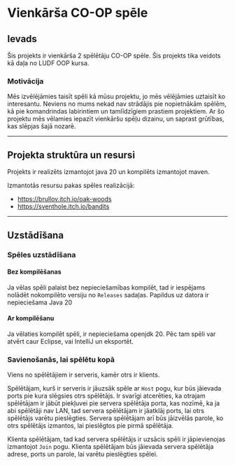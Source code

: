 # Vienkārša CO-OP spēle

## Ievads

Šis projekts ir vienkārša 2 spēlētāju CO-OP spēle. Šis projekts tika veidots kā daļa no LUDF OOP kursa.

### Motivācija

Mēs izvēlējāmies taisīt spēli kā mūsu projektu, jo mēs vēlējāmies uztaisīt ko interesantu.
Neviens no mums nekad nav strādājis pie nopietnākām spēlēm, kā pie komandrindas labirintiem un tamlīdzīgiem prastiem projektiem.
Ar šo projektu mēs vēlamies iepazīt vienkāršu spēļu dizainu, un saprast grūtības, kas slēpjas šajā nozarē.

___

## Projekta struktūra un resursi

Projekts ir realizēts izmantojot java 20 un kompilēts izmantojot maven.

Izmantotās resursu pakas spēles realizācijā:

* https://brullov.itch.io/oak-woods
* https://sventhole.itch.io/bandits

___

## Uzstādīšana

### Spēles uzstādīšana

#### Bez kompilēšanas

Ja vēlas spēli palaist bez nepieciešamības kompilēt, tad ir iespējams nolādēt nokompilēto versiju no `Releases` sadaļas.
Papildus uz datora ir nepieciešama Java 20

#### Ar kompilēšanu

Ja vēlaties kompilēt spēli, ir nepieciešama openjdk 20.
Pēc tam spēli var atvērt caur Eclipse, vai IntelliJ un eksportēt.

### Savienošanās, lai spēlētu kopā

Viens no spēlētājiem ir serveris, kamēr otrs ir klients.

Spēlētājam, kurš ir serveris ir jāuzsāk spēle ar `Host` pogu, kur būs jāievada ports pie kura slēgsies otrs spēlētājs.
Ir svarīgi atcerēties, ka otrajam spēlētājam ir jābūt piekļuvei pie servera spēlētāja porta, kas nozīmē, ka ja abi spēlētāji nav LAN, tad servera spēlētājam ir jāatklāj ports, lai otrs spēlētājs varētu pieslēgties.
Servera spēlētājam arī būs jāizvēlās parole, ko otrs spēlētājs izmantos, lai pieslēgtos pie pirmā spēlētāja.

Klienta spēlētājam, tad kad servera spēlētājs ir uzsācis spēli ir jāpievienojas izmantojot `Join` pogu.
Klienta spēlētājam būs jāievada servera spēlētāja adrese, ports un parole, lai varētu pieslēgties spēlei.
